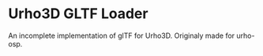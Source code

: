 # Urho3D GLTF Loader

An incomplete implementation of glTF for Urho3D. Originaly made for urho-osp.
